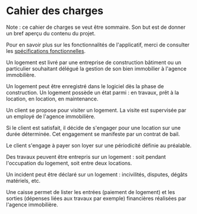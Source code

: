 # Cahier des charges

Note : ce cahier de charges se veut être sommaire. Son but est de donner un bref aperçu du contenu du projet.

Pour en savoir plus sur les fonctionnalités de l'applicatif, merci de consulter les [spécifications fonctionnelles](https://github.com/AimegaelBoudzoumou/pl-sql-app-immo/blob/main/3-%20Sp%C3%A9cifications%20fonctionnelles.md).

Un logement est livré par une entreprise de construction bâtiment ou un particulier souhaitant délégué la gestion de son bien immobilier à l'agence immobilière.

Un logement peut être enregistré dans le logiciel dès la phase de construction.
Un logement possède un état parmi : en travaux, prêt à la location, en location, en maintenance.

Un client se propose pour visiter un logement. La visite est supervisée par un employé de l'agence immobilière. 

Si le client est satisfait, il décide de s'engager pour une location sur une durée déterminée. Cet engagement se manifeste par un contrat de bail.

Le client s'engage à payer son loyer sur une périodicité définie au préalable.

Des travaux peuvent être entrepris sur un logement : soit pendant l'occupation du logement, soit entre deux locations.

Un incident peut être déclaré sur un logement : incivilités, disputes, dégâts matériels, etc.

Une caisse permet de lister les entrées (paiement de logement) et les sorties (dépenses liées aux travaux par exemple) financières réalisées par l'agence immobilière.
